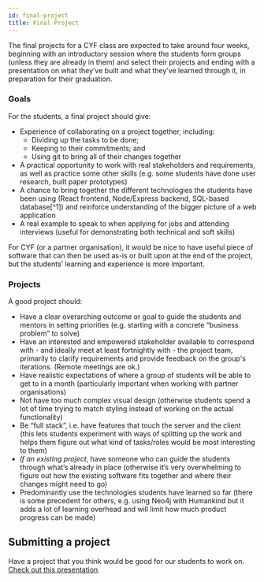 ```yaml
---
id: final-project
title: Final Project
---
```


The final projects for a CYF class are expected to take around four weeks, beginning with an introductory session where the students form groups (unless they are already in them) and select their projects and ending with a presentation on what they’ve built and what they’ve learned through it, in preparation for their graduation.

### Goals

For the students, a final project should give:

- Experience of collaborating on a project together, including:
  - Dividing up the tasks to be done;
  - Keeping to their commitments; and
  - Using git to bring all of their changes together
- A practical opportunity to work with real stakeholders and requirements, as well as practice some other skills (e.g. some students have done user research, built paper prototypes)
- A chance to bring together the different technologies the students have been using (React frontend, Node/Express backend, SQL-based database[^1]) and reinforce understanding of the bigger picture of a web application
- A real example to speak to when applying for jobs and attending interviews (useful for demonstrating both technical and soft skills)

For CYF (or a partner organisation), it would be nice to have useful piece of software that can then be used as-is or built upon at the end of the project, but the students’ learning and experience is more important.

### Projects

A good project should:

- Have a clear overarching outcome or goal to guide the students and mentors in setting priorities (e.g. starting with a concrete “business problem” to solve)
- Have an interested and empowered stakeholder available to correspond with - and ideally meet at least fortnightly with - the project team, primarily to clarify requirements and provide feedback on the group's iterations. (Remote meetings are ok.)
- Have realistic expectations of where a group of students will be able to get to in a month (particularly important when working with partner organisations)
- Not have too much complex visual design (otherwise students spend a lot of time trying to match styling instead of working on the actual functionality)
- Be “full stack”, i.e. have features that touch the server and the client (this lets students experiment with ways of splitting up the work and helps them figure out what kind of tasks/roles would be most interesting to them)
- _If an existing project_, have someone who can guide the students through what’s already in place (otherwise it’s very overwhelming to figure out how the existing software fits together and where their changes might need to go)
- Predominantly use the technologies students have learned so far (there is some precedent for others, e.g. using Neo4j with Humankind but it adds a lot of learning overhead and will limit how much product progress can be made)

## Submitting a project

Have a project that you think would be good for our students to work on. [Check out this presentation](https://docs.google.com/presentation/d/1-rj0NAncIhIZuay6TXEyUeuXFFUnE7vmN12223rHZOI/edit?usp=sharing).
